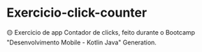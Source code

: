 # Exercicio-click-counter

🟡 Exercicio de app Contador de clicks, feito durante o Bootcamp "Desenvolvimento Mobile - Kotlin Java" Generation.
